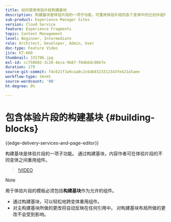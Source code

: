 ```yaml
---
title: 如何使用体验片段构建基块
description: 构建基块是体验片段的一项子功能，可重用体验片段的各个变体中的已创作组件。
sub-product: Experience Manager Sites
version: Cloud Service
feature: Experience Fragments
topic: Content Management
level: Beginner, Intermediate
role: Architect, Developer, Admin, User
doc-type: Feature Video
jira: KT-660
thumbnail: 331786.jpg
exl-id: cc758602-3c20-4eca-9b87-f04b6dc96bfe
duration: 179
source-git-commit: f4c621f3a9caa8c2c64b8323312343fe421a5aee
workflow-type: tm+mt
source-wordcount: '98'
ht-degree: 0%

---
```


# 包含体验片段的构建基块 {#building-blocks}

{{edge-delivery-services-and-page-editor}}

构建基块是体验片段的一项子功能。 通过构建基块，内容作者可在体验片段的不同变体之间重用组件。

>[!VIDEO](https://video.tv.adobe.com/v/331786?quality=12&learn=on)

>[!NOTE]
>
> 用于体验片段的模板必须包括&#x200B;**构建基块**&#x200B;作为允许的组件。

* 通过构建基块，可以轻松地跨变体重用组件。
* 对主构建基块所做的更改将自动反映在任何引用中。 对构建基块布局所做的更改不会受到影响。
